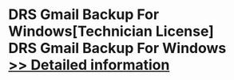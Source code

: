 # DRS Gmail Backup For Windows[Technician License]<br />DRS Gmail Backup For Windows<br />[>> Detailed information](https://secure.shareit.com/shareit/product.html?productid=301004185&affiliateid=200057808)